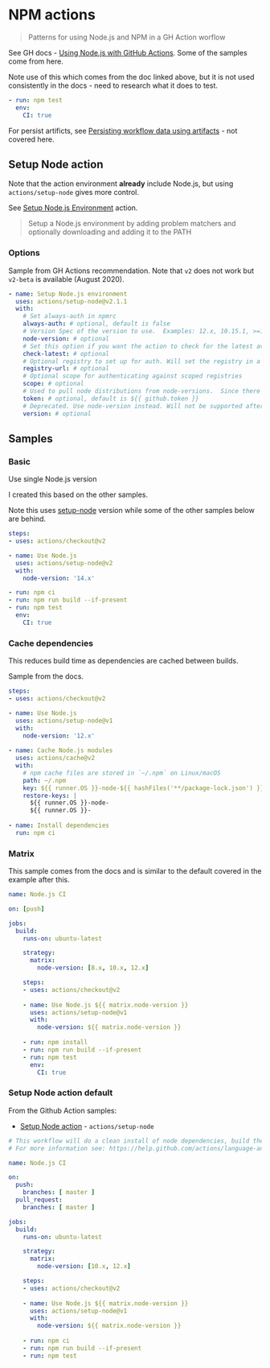 # NPM actions
> Patterns for using Node.js and NPM in a GH Action worflow

See GH docs - [Using Node.js with GitHub Actions](https://docs.github.com/en/actions/language-and-framework-guides/using-nodejs-with-github-actions). Some of the samples come from here.

Note use of this which comes from the doc linked above, but it is not used consistently in the docs - need to research what it does to test.

```yaml
- run: npm test
  env:
    CI: true
```

For persist artificts, see [Persisting workflow data using artifacts](https://docs.github.com/en/actions/configuring-and-managing-workflows/persisting-workflow-data-using-artifacts) - not covered here.


## Setup Node action

Note that the action environment **already** include Node.js, but using `actions/setup-node` gives more control.

See [Setup Node.js Environment](https://github.com/marketplace/actions/setup-node-js-environment) action.

> Setup a Node.js environment by adding problem matchers and optionally downloading and adding it to the PATH

### Options

<!-- TODO move to cheatsheets and link from here -->

Sample from GH Actions recommendation. Note that `v2` does not work but `v2-beta` is available (August 2020).

```yaml
- name: Setup Node.js environment
  uses: actions/setup-node@v2.1.1
  with:
    # Set always-auth in npmrc
    always-auth: # optional, default is false
    # Version Spec of the version to use.  Examples: 12.x, 10.15.1, >=10.15.0
    node-version: # optional
    # Set this option if you want the action to check for the latest available version that satisfies the version spec
    check-latest: # optional
    # Optional registry to set up for auth. Will set the registry in a project level .npmrc and .yarnrc file, and set up auth to read in from env.NODE_AUTH_TOKEN
    registry-url: # optional
    # Optional scope for authenticating against scoped registries
    scope: # optional
    # Used to pull node distributions from node-versions.  Since there's a default, this is typically not supplied by the user.
    token: # optional, default is ${{ github.token }}
    # Deprecated. Use node-version instead. Will not be supported after October 1, 2019
    version: # optional
```


## Samples

### Basic

Use single Node.js version

I created this based on the other samples.

Note this uses [setup-node]() version while some of the other samples below are behind.

```yaml
steps:
- uses: actions/checkout@v2

- name: Use Node.js  
  uses: actions/setup-node@v2
  with:
    node-version: '14.x'

- run: npm ci
- run: npm run build --if-present
- run: npm test
  env:
    CI: true
```

### Cache dependencies

This reduces build time as dependencies are cached between builds.

Sample from the docs.

```yaml
steps:
- uses: actions/checkout@v2

- name: Use Node.js
  uses: actions/setup-node@v1
  with:
    node-version: '12.x'
    
- name: Cache Node.js modules
  uses: actions/cache@v2
  with:
    # npm cache files are stored in `~/.npm` on Linux/macOS
    path: ~/.npm 
    key: ${{ runner.OS }}-node-${{ hashFiles('**/package-lock.json') }}
    restore-keys: |
      ${{ runner.OS }}-node-
      ${{ runner.OS }}-
      
- name: Install dependencies
  run: npm ci
```

### Matrix

This sample comes from the docs and is similar to the default covered in the example after this.

```yaml
name: Node.js CI

on: [push]

jobs:
  build:
    runs-on: ubuntu-latest

    strategy:
      matrix:
        node-version: [8.x, 10.x, 12.x]

    steps:
    - uses: actions/checkout@v2
    
    - name: Use Node.js ${{ matrix.node-version }}
      uses: actions/setup-node@v1
      with:
        node-version: ${{ matrix.node-version }}
        
    - run: npm install
    - run: npm run build --if-present
    - run: npm test
      env:
        CI: true
```


### Setup Node action default

From the Github Action samples:

- [Setup Node action](https://github.com/marketplace/actions/setup-node-js-environment) - `actions/setup-node`

```yaml
# This workflow will do a clean install of node dependencies, build the source code and run tests across different versions of node
# For more information see: https://help.github.com/actions/language-and-framework-guides/using-nodejs-with-github-actions

name: Node.js CI

on:
  push:
    branches: [ master ]
  pull_request:
    branches: [ master ]

jobs:
  build:
    runs-on: ubuntu-latest

    strategy:
      matrix:
        node-version: [10.x, 12.x]

    steps:
    - uses: actions/checkout@v2
    
    - name: Use Node.js ${{ matrix.node-version }}
      uses: actions/setup-node@v1
      with:
        node-version: ${{ matrix.node-version }}
        
    - run: npm ci
    - run: npm run build --if-present
    - run: npm test
```
